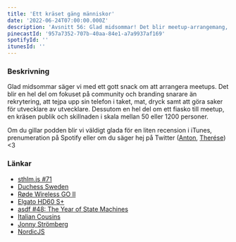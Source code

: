 ```yaml
---
title: 'Ett kräset gäng människor'
date: '2022-06-24T07:00:00.000Z'
description: 'Avsnitt 56: Glad midsommar! Det blir meetup-arrangemang, community, branding, en telefon tejpad i taket och mycket mycket annat!'
pinecastId: '957a7352-707b-40aa-84e1-a7a9937af169'
spotifyId: ''
itunesId: ''
---
```


### Beskrivning

Glad midsommar säger vi med ett gott snack om att arrangera meetups. Det blir en hel del om fokuset på community och branding snarare än rekrytering, att tejpa upp sin telefon i taket, mat, dryck samt att göra saker för utvecklare av utvecklare.
Dessutom en hel del om ett fiasko till meetup, en kräsen publik och skillnaden i skala mellan 50 eller 1200 personer.

Om du gillar podden blir vi väldigt glada för en liten recension i iTunes, prenumeration på Spotify eller om du säger hej på Twitter ([Anton](https://twitter.com/Awnton), [Therése](https://twitter.com/tkomstadius)) &lt;3

### Länkar

- [sthlm.js #71](https://www.meetup.com/sthlm-js/events/286391590/)
- [Duchess Sweden](https://www.meetup.com/duchess-sweden/)
- [Røde Wireless GO II](https://rode.com/fr/microphones/wireless/wirelessgoii)
- [Elgato HD60 S+](https://www.elgato.com/sv/game-capture-hd60-s-plus)
- [asdf #48: The Year of State Machines](https://asdf.pizza/48-the-year-of-state-machines/)
- [Italian Cousins](https://theitaliancousins.se)
- [Jonny Strömberg](https://twitter.com/javve)
- [NordicJS](https://nordicjs.com/2022)